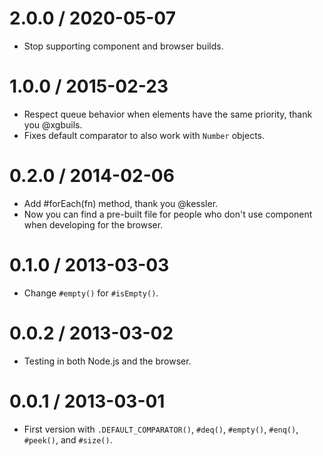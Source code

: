 2.0.0 / 2020-05-07
==================

  * Stop supporting component and browser builds.

1.0.0 / 2015-02-23
==================

  * Respect queue behavior when elements have the same priority, thank you
    @xgbuils.
  * Fixes default comparator to also work with `Number` objects.

0.2.0 / 2014-02-06
==================

  * Add #forEach(fn) method, thank you @kessler.
  * Now you can find a pre-built file for people who don't use component when
    developing for the browser.

0.1.0 / 2013-03-03
==================

  * Change `#empty()` for `#isEmpty()`.

0.0.2 / 2013-03-02
==================

  * Testing in both Node.js and the browser.

0.0.1 / 2013-03-01
==================

  * First version with `.DEFAULT_COMPARATOR()`, `#deq()`, `#empty()`, `#enq()`,
    `#peek()`, and `#size()`.
